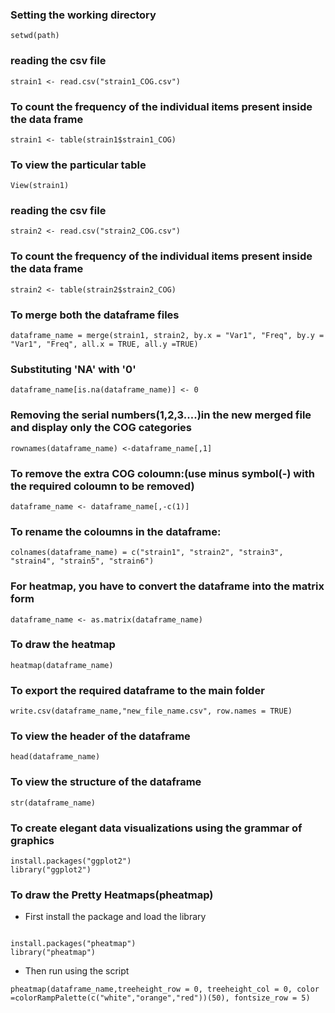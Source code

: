### Setting the working directory

```
setwd(path) 
```

### reading the csv file

```
strain1 <- read.csv("strain1_COG.csv")
```
### To count the frequency of the individual items present inside the data frame

```
strain1 <- table(strain1$strain1_COG)
```
### To view the particular table

```
View(strain1)
```

### reading the csv file

```
strain2 <- read.csv("strain2_COG.csv")
```

### To count the frequency of the individual items present inside the data frame

```
strain2 <- table(strain2$strain2_COG)
```

### To merge both the dataframe files

```
dataframe_name = merge(strain1, strain2, by.x = "Var1", "Freq", by.y = "Var1", "Freq", all.x = TRUE, all.y =TRUE)
```

### Substituting 'NA' with '0'

```
dataframe_name[is.na(dataframe_name)] <- 0 
```

### Removing the serial numbers(1,2,3....)in the new merged file and display only the COG categories

```
rownames(dataframe_name) <-dataframe_name[,1]
```

### To remove the extra COG coloumn:(use minus symbol(-) with the required coloumn to be removed)

```
dataframe_name <- dataframe_name[,-c(1)]
```
### To rename the coloumns in the dataframe:

```
colnames(dataframe_name) = c("strain1", "strain2", "strain3", "strain4", "strain5", "strain6") 
```

### For heatmap, you have to convert the dataframe into the matrix form

```
dataframe_name <- as.matrix(dataframe_name) 
```

### To draw the heatmap 

```
heatmap(dataframe_name)
```
### To export the required dataframe to the main folder

```
write.csv(dataframe_name,"new_file_name.csv", row.names = TRUE) 
```

### To view the header of the dataframe

```
head(dataframe_name)
```

### To view the structure of the dataframe

```
str(dataframe_name)
```

### To create elegant data visualizations using the grammar of graphics

```
install.packages("ggplot2")
library("ggplot2")

```

### To draw the Pretty Heatmaps(pheatmap)

* First install the package and load the library 

```

install.packages("pheatmap") 
library("pheatmap")
```

* Then run using the script

```
pheatmap(dataframe_name,treeheight_row = 0, treeheight_col = 0, color =colorRampPalette(c("white","orange","red"))(50), fontsize_row = 5)
```
